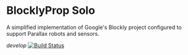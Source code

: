 # BlocklyProp Solo

A simplified implementation of Google's Blockly project configured to support
Parallax robots and sensors.

*develop* [![Build Status](https://travis-ci.org/parallaxinc/solo.svg?branch=develop)](https://travis-ci.org/parallaxinc/solo)
